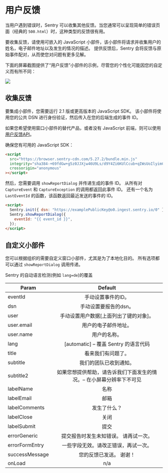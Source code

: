 # 用户反馈

当用户遇到错误时，Sentry 可以收集其他反馈。当您通常可以呈现简单的错误页面（经典的 `500.html`）时，这种类型的反馈很有用。

要收集反馈，请使用可嵌入的 JavaScript 小部件，该小部件将请求并收集用户的姓名，电子邮件地址以及发生的情况的描述。
提供反馈后，Sentry 会将反馈与原始事件配对，从而使您对问题有更多见解。

下面的屏幕截图提供了“用户反馈”小部件的示例，尽管您的个性化可能因您的自定义而有所不同：

![](/user_feedback_widget.png)

## 收集反馈

要集成小部件，您需要运行 2.1 版或更高版本的 JavaScript SDK。
该小部件将使用您的公共 DSN 进行身份验证，然后传入在您的后端生成的事件 ID。

如果您希望使用窗口小部件的替代产品，或者没有 JavaScript 前端，则可以使用[用户反馈API](https://docs.sentry.io/api/projects/submit-user-feedback/)。

确保您有可用的 JavaScript SDK：

```html
<script
  src="https://browser.sentry-cdn.com/5.27.2/bundle.min.js"
  integrity="sha384-+69fdGw+g5z0JJXjw46U9Ls/d9Y4Zi6KUlCcub+qIWsUoIlyimCujtv+EnTTHPTD"
  crossorigin="anonymous"
></script>
```

然后，您需要调用 `showReportDialog` 并传递生成的事件 ID。
从所有对 `CaptureEvent` 和 `CaptureException` 的调用都返回此事件 ID。
还有一个名为 `LastEventId` 的函数，该函数返回最近发送的事件的 ID。

```html
<script>
  Sentry.init({ dsn: "https://examplePublicKey@o0.ingest.sentry.io/0" });
  Sentry.showReportDialog({
    eventId: "{{ event_id }}",
  });
</script>
```

## 自定义小部件

您可以根据组织的需要自定义窗口小部件，尤其是为了本地化目的。
所有选项都可以通过 `showReportDialog` 调用传递。

Sentry 的自动语言检测(例如 `lang=de`)的覆盖

| Param         | Default       |
| ------------- |:-------------:|
| eventId	      | 手动设置事件的ID。|
| dsn   | 手动设置要报告的dsn。|
| user | 手动设置用户数据[上面列出了键的对象]。|
| user.email | 用户的电子邮件地址。|
| user.name | 用户的名称。|
| lang | [automatic] – 覆盖 Sentry 的语言代码|
| title | 看来我们有问题了。|
| subtitle | 我们的团队已收到通知。|
| subtitle2 | 如果您想提供帮助，请告诉我们下面发生的情况。– 在小屏幕分辨率下不可见 |
| labelName | 名称|
| labelEmail | 邮箱|
| labelComments | 发生了什么？|
| labelClose | 关闭|
| labelSubmit | 提交|
| errorGeneric | 提交报告时发生未知错误。 请再试一次。|
| errorFormEntry | 一些字段无效。请改正错误，再试一次。|
| successMessage | 您的反馈已发送。 谢谢！|
| onLoad | n/a|
